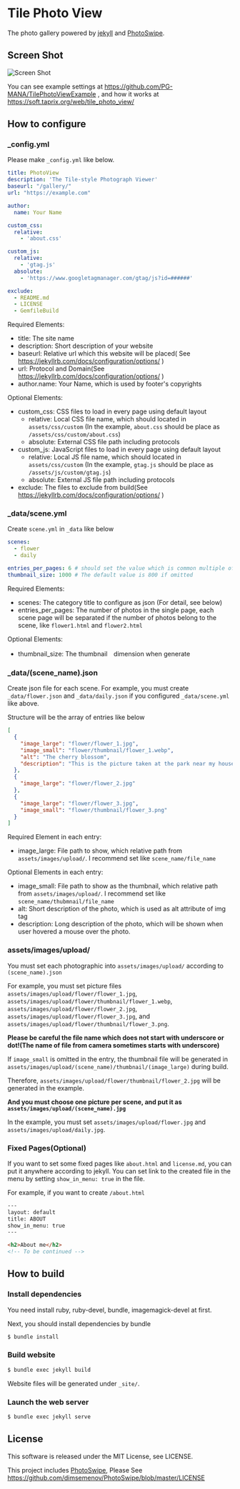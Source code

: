 # Tile Photo View
The photo gallery powered by [jekyll](https://jekyllrb.com/) and [PhotoSwipe](https://photoswipe.com/).

## Screen Shot
![Screen Shot](https://user-images.githubusercontent.com/35759887/184501038-482ed48e-522f-4ceb-a6a8-74b1078be69e.png)

You can see example settings at https://github.com/PG-MANA/TilePhotoViewExample , and how it works at https://soft.taprix.org/web/tile_photo_view/

## How to configure
### _config.yml
Please make `_config.yml` like below.

```yaml
title: PhotoView
description: 'The Tile-style Photograph Viewer'
baseurl: "/gallery/"
url: "https://example.com"

author:
  name: Your Name

custom_css:
  relative:
    - 'about.css'

custom_js:
  relative:
    - 'gtag.js'
  absolute:
    - 'https://www.googletagmanager.com/gtag/js?id=######'

exclude:
  - README.md
  - LICENSE
  - GemfileBuild
```

Required Elements:
* title: The site name
* description: Short description of your website
* baseurl: Relative url which this website will be placed( See https://jekyllrb.com/docs/configuration/options/ )
* url: Protocol and Domain(See https://jekyllrb.com/docs/configuration/options/ ) 
* author.name: Your Name, which is used by footer's copyrights

Optional Elements:
* custom_css: CSS files to load in every page using default layout
  * relative: Local CSS file name, which should located in `assets/css/custom` (In the example, `about.css` should be place as `/assets/css/custom/about.css`) 
  * absolute: External CSS file path including protocols
* custom_js: JavaScript files to load in every page using default layout
  * relative: Local JS file name,  which should located in `assets/css/custom` (In the example, `gtag.js` should be place as `/assets/js/custom/gtag.js`)
  * absolute: External JS file path including protocols
* exclude: The files to exclude from build(See https://jekyllrb.com/docs/configuration/options/ )
### _data/scene.yml
Create `scene.yml` in `_data` like below

```yaml
scenes:
  - flower
  - daily

entries_per_pages: 6 # should set the value which is common multiple of 2 and 3
thumbnail_size: 1000 # The default value is 800 if omitted
```

Required Elements:
* scenes: The category title to configure as json (For detail, see below)
* entries_per_pages: The number of photos in the single page, each scene page will be separated if the number of photos belong to the scene, like `flower1.html` and `flower2.html`

Optional Elements:
* thumbnail_size: The thumbnail　dimension when generate

### _data/(scene_name).json
Create json file for each scene.
For example, you must create `_data/flower.json` and `_data/daily.json` if you configured `_data/scene.yml` like above.

Structure will be the array of entries like below

```json
[
  {
    "image_large": "flower/flower_1.jpg",
    "image_small": "flower/thumbnail/flower_1.webp",
    "alt": "The cherry blossom",
    "description": "This is the picture taken at the park near my house."
  },
  {
    "image_large": "flower/flower_2.jpg"
  },
  {
    "image_large": "flower/flower_3.jpg",
    "image_small": "flower/thumbnail/flower_3.png"
  }
]
```

Required Element in each entry:
* image_large: File path to show, which relative path from `assets/images/upload/`. I recommend set like `scene_name/file_name`

Optional Elements in each entry:
* image_small: File path to show as the thumbnail, which relative path from `assets/images/upload/`. I recommend set like `scene_name/thubmnail/file_name`
* alt: Short description of the photo, which is used as alt attribute of img tag
* description: Long description of the photo, which will be shown when user hovered a mouse over the photo.

### assets/images/upload/
You must set each photographic into `assets/images/upload/` according to `(scene_name).json`

For example, you must set picture files `assets/images/upload/flower/flower_1.jpg`,
`assets/images/upload/flower/thumbnail/flower_1.webp`, `assets/images/upload/flower/flower_2.jpg`,
`assets/images/upload/flower/flower_3.jpg`, and `assets/images/upload/flower/thumbnail/flower_3.png`.

**Please be careful the file name which does not start with underscore or dot!(The name of file from camera sometimes starts with underscore)**

If `image_small` is omitted in the entry, the thumbnail file will be generated in `assets/images/upload/(scene_name)/thumbnail/(image_large)` during build.

Therefore, `assets/images/upload/flower/thumbnail/flower_2.jpg` will be generated in the example.

**And you must choose one picture per scene, and put it as `assets/images/upload/(scene_name).jpg`**

In the example, you must set `assets/images/upload/flower.jpg` and `assets/images/upload/daily.jpg`.



### Fixed Pages(Optional)
If you want to set some fixed pages like `about.html` and `license.md`, you can put it anywhere according to jekyll.
You can set link to the created file in the menu by setting `show_in_menu: true` in the file.

For example, if you want to create `/about.html`

```html
---
layout: default
title: ABOUT
show_in_menu: true
---

<h2>About me</h2>
<!-- To be continued -->
```

## How to build
### Install dependencies
You need install ruby, ruby-devel, bundle, imagemagick-devel at first.

Next, you should install dependencies by bundle

```bash
$ bundle install
```

### Build website

```bash
$ bundle exec jekyll build
```

Website files will be generated under `_site/`.

### Launch the web server

```bash
$ bundle exec jekyll serve
```

## License
This software is released under the MIT License, see LICENSE.

This project includes [PhotoSwipe](https://photoswipe.com/),
Please See https://github.com/dimsemenov/PhotoSwipe/blob/master/LICENSE
